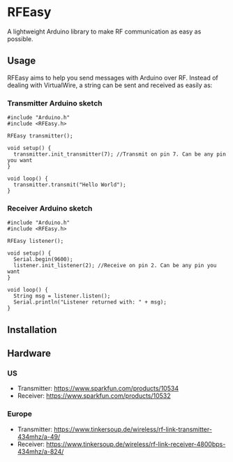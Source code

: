 # RFEasy
A lightweight Arduino library to make RF communication as easy as possible.

## Usage
RFEasy aims to help you send messages with Arduino over RF. Instead of dealing with VirtualWire, a string can be sent and received as easily as:

### Transmitter Arduino sketch

    #include "Arduino.h"
    #include <RFEasy.h>

    RFEasy transmitter();

    void setup() {
      transmitter.init_transmitter(7); //Transmit on pin 7. Can be any pin you want
    }

    void loop() {
      transmitter.transmit("Hello World");
    }

### Receiver Arduino sketch

    #include "Arduino.h"
    #include <RFEasy.h>

    RFEasy listener();

    void setup() {
      Serial.begin(9600);
      listener.init_listener(2); //Receive on pin 2. Can be any pin you want
    }

    void loop() {
      String msg = listener.listen();
      Serial.println("Listener returned with: " + msg);
    }

## Installation


## Hardware
### US
- Transmitter: https://www.sparkfun.com/products/10534
- Receiver: https://www.sparkfun.com/products/10532


### Europe
- Transmitter: https://www.tinkersoup.de/wireless/rf-link-transmitter-434mhz/a-49/
- Receiver: https://www.tinkersoup.de/wireless/rf-link-receiver-4800bps-434mhz/a-824/
